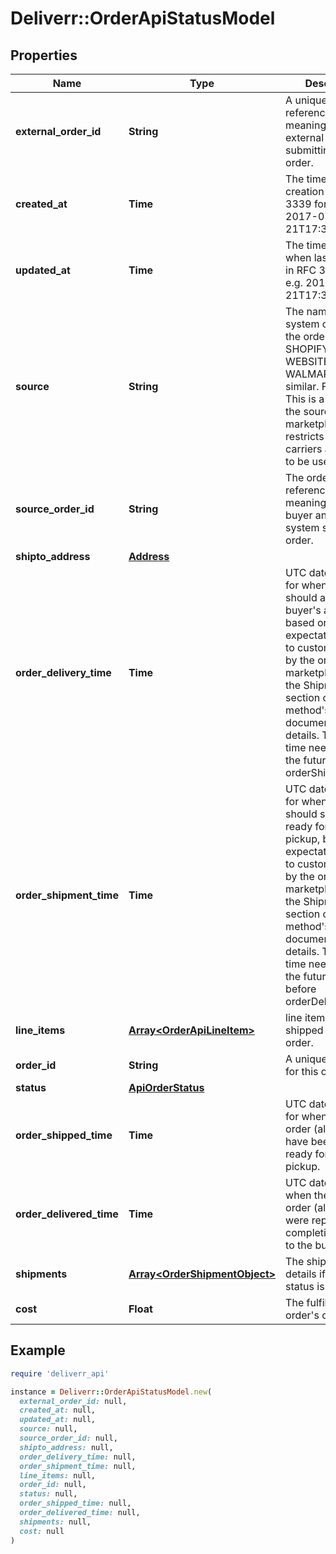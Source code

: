 # Deliverr::OrderApiStatusModel

## Properties

| Name | Type | Description | Notes |
| ---- | ---- | ----------- | ----- |
| **external_order_id** | **String** | A unique order reference meaningful to the external system submitting the order. |  |
| **created_at** | **Time** | The timestamp of creation in RFC 3339 format. e.g. 2017-07-21T17:32:28Z | [optional] |
| **updated_at** | **Time** | The timestamp when last updated in RFC 3339 format. e.g. 2017-07-21T17:32:28Z | [optional] |
| **source** | **String** | The name of the system originating the order such as SHOPIFY, AMAZON, WEBSITE, WALMART or similar. Free text. This is a vital field if the source marketplace restricts which carriers are allowed to be used. |  |
| **source_order_id** | **String** | The order id or reference that is meaningful to the buyer and/or the system sourcing the order. |  |
| **shipto_address** | [**Address**](Address.md) |  |  |
| **order_delivery_time** | **Time** | UTC datetime value for when the order should arrive at the buyer&#39;s address, based on expectations given to customers or set by the originating marketplace. See the Shipment SLA section of this method&#39;s documentation for details. This date time needs to be in the future and after orderShipmentTime. | [optional] |
| **order_shipment_time** | **Time** | UTC datetime value for when the order should should be ready for carrier pickup, based on expectations given to customers or set by the originating marketplace. See the Shipment SLA section of this method&#39;s documentation for details. This date time needs to be in the future and before orderDeliveryTime. | [optional] |
| **line_items** | [**Array&lt;OrderApiLineItem&gt;**](OrderApiLineItem.md) | line items to be shipped in this order. |  |
| **order_id** | **String** | A unique identifier for this order. |  |
| **status** | [**ApiOrderStatus**](ApiOrderStatus.md) |  |  |
| **order_shipped_time** | **Time** | UTC datetime value for when entier order (all packages) have been reported ready for carrier pickup. | [optional] |
| **order_delivered_time** | **Time** | UTC datetime value when the entire order (all packages) were reported as completing delivery to the buyer. | [optional] |
| **shipments** | [**Array&lt;OrderShipmentObject&gt;**](OrderShipmentObject.md) | The shipment details if the order status is SHIPPED. |  |
| **cost** | **Float** | The fulfillment order&#39;s cost | [optional] |

## Example

```ruby
require 'deliverr_api'

instance = Deliverr::OrderApiStatusModel.new(
  external_order_id: null,
  created_at: null,
  updated_at: null,
  source: null,
  source_order_id: null,
  shipto_address: null,
  order_delivery_time: null,
  order_shipment_time: null,
  line_items: null,
  order_id: null,
  status: null,
  order_shipped_time: null,
  order_delivered_time: null,
  shipments: null,
  cost: null
)
```

